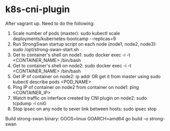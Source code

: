 # k8s-cni-plugin

After vagrant up.  Need to do the following:

1) Scale number of pods (master): sudo kubectl scale deployments/kubernetes-bootcamp --replicas=9
2) Run StrongSwan startup script on each node (node1, node2, node3): sudo /opt/strong-swan-start.sh
3) Get to container's shell on node1: sudo docker exec -i -t <CONTAINER_NAME> /bin/bash
4) Get to container's shell on node2: sudo docker exec -i -t <CONTAINER_NAME> /bin/bash
5) Get IP of container on node2: ip addr OR get it from master using sudo kubectl describe pods <POD_NAME>
6) Ping IP of container on node2 from container on node1: ping <CONTAINER_IP>
7) Watch traffic on interface created by CNI plugin on node2: sudo tcpdump -i cni0
8) Stop ipsec on any node to sever link between hosts: sudo ipsec stop

Build strong-swan binary:
GOOS=linux GOARCH=amd64 go build -o strong-swan 